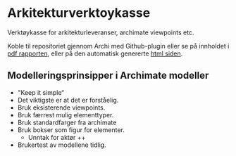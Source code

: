 # Arkitekturverktoykasse

Verktøykasse for arkitekturleveranser, archimate viewpoints etc.

Koble til repositoriet gjennom Archi med Github-plugin eller se på innholdet i [pdf rapporten](https://github.com/hdir/Arkitekturverktoykasse/blob/gh-pages/Arkitekturverktoykasse.pdf), eller på den automatisk genererte [html siden](https://hdir.github.io/Arkitekturverktoykasse/).

## Modelleringsprinsipper i Archimate modeller

* "Keep it simple“
* Det viktigste er at det er forståelig.
* Bruk eksisterende viewpoints.
* Bruk færrest mulig elementtyper.
* Bruk standardfarger fra archimate
* Bruk bokser som figur for elementer.
  * Unntak for aktør ++
* Brukertest av modellene tidlig.
